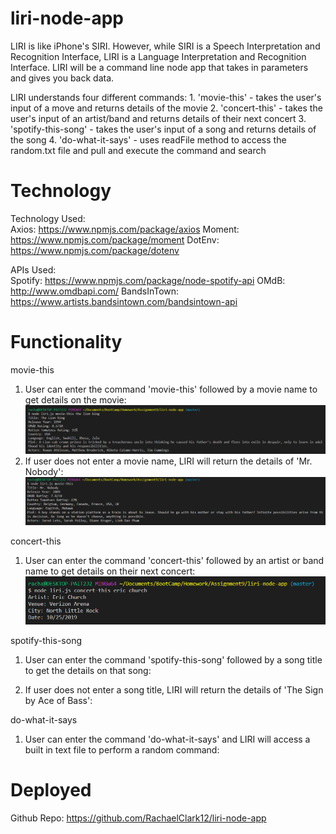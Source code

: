 # liri-node-app
LIRI is like iPhone's SIRI. However, while SIRI is a Speech Interpretation and Recognition Interface, LIRI is a Language Interpretation and Recognition Interface. LIRI will be a command line node app that takes in parameters and gives you back data.


LIRI understands four different commands:
    1. 'movie-this' - takes the user's input of a move and returns details of the movie
    2. 'concert-this' - takes the user's input of an artist/band and returns details of their next concert 
    3. 'spotify-this-song' - takes the user's input of a song and returns details of the song
    4. 'do-what-it-says' - uses readFile method to access the random.txt file and pull and execute the command and search

# Technology
Technology Used:<br>
    Axios: https://www.npmjs.com/package/axios
    Moment: https://www.npmjs.com/package/moment
    DotEnv: https://www.npmjs.com/package/dotenv

APIs Used: <br>
    Spotify: https://www.npmjs.com/package/node-spotify-api
    OMdB: http://www.omdbapi.com/
    BandsInTown: https://www.artists.bandsintown.com/bandsintown-api

# Functionality
movie-this
1. User can enter the command 'movie-this' followed by a movie name to get details on the movie:
![Screenshot](/screenshots/move-this_user_input.PNG)
2. If user does not enter a movie name, LIRI will return the details of 'Mr. Nobody':
![Screenshot](/screenshots/move-this_no_user_input.PNG)

concert-this
1. User can enter the command 'concert-this' followed by an artist or band name to get details on their next concert:
![Screenshot](/screenshots/concert-this.PNG)

spotify-this-song
1. User can enter the command 'spotify-this-song' followed by a song title to get the details on that song:

2. If user does not enter a song title, LIRI will return the details of 'The Sign by Ace of Bass':

do-what-it-says
1. User can enter the command 'do-what-it-says' and LIRI will access a built in text file to perform a random command:


# Deployed
Github Repo: https://github.com/RachaelClark12/liri-node-app
